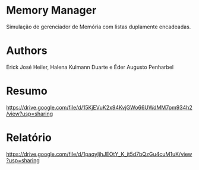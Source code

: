 # Memory Manager
Simulação de gerenciador de Memória com listas duplamente encadeadas.

# Authors
Erick José Heiler, Halena Kulmann Duarte e Éder Augusto Penharbel

# Resumo
https://drive.google.com/file/d/15KjEVuK2x94KvjGWo66UWdMM7pm934h2/view?usp=sharing

# Relatório
https://drive.google.com/file/d/1paqyIjhJEOtY_K_it5d7bQzGu4cuM1uK/view?usp=sharing

